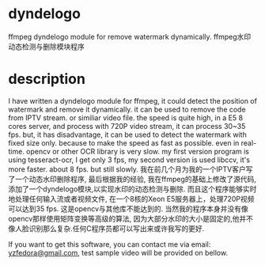 # dyndelogo
ffmpeg dyndelogo module for remove watermark dynamically.
ffmpeg水印动态检测与删除模块程序

# description
I have written a dyndelogo module for ffmpeg, it could detect the position of watermark and remove it dynamically. it can be used to remove the code from IPTV stream. or similiar video file. the speed is quite high, in a E5 8 cores server, and process with 720P video stream, it can process 30~35 fps. but, it has disadvantage, it can be used to detect the watermark with fixed size only. because to make the speed as fast as possible. even in real-time. opencv or other OCR library is very slow. my first version program is using tesseract-ocr, I get only 3 fps, my second version is used libccv, it's more faster. about 8 fps.  but still slowly.
我在前几个月为我的一个IPTV客户写了一个动态水印删除程序, 最后根据我的经验, 我在ffmpeg的基础上修改了源代码, 添加了一个dyndelogo模块,以实现水印的动态检测与删除. 而且这个程序能够实时地处理任何输入流或者视频文件, 在一个8核的Xeon E5服务器上，处理720P视频可以达到35 fps. 这是opencv与其他库不能达到的. 当然我的程序本身并没有像opencv那样使用矩阵变换等高级的算法, 因为大部分水印的大小是固定的,他并不像人脸识别那么复杂.任何C程序员都可以写出来或许我写的更好.

If you want to get this software, you can contact me via email: yzfedora@gmail.com, test sample video will be provided on bellow.
